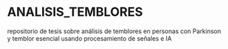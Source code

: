 # ANALISIS_TEMBLORES
repositorio de tesis sobre análisis de temblores en personas con Parkinson y temblor esencial usando procesamiento de señales e IA
